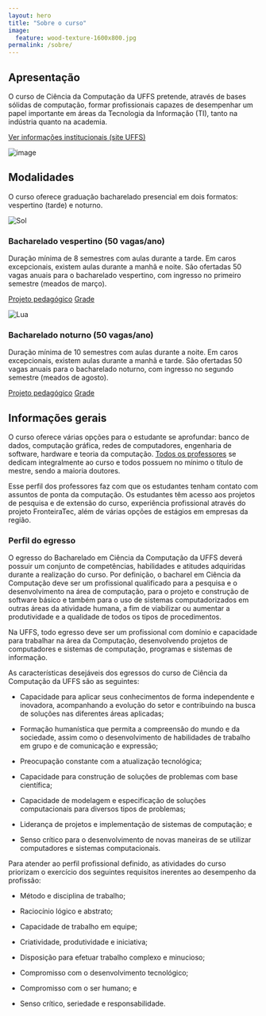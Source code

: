 ```yaml
---
layout: hero
title: "Sobre o curso"
image:
  feature: wood-texture-1600x800.jpg
permalink: /sobre/
---
```


<section class="fdb-block">
  <div class="container">
    <div class="row align-items-center pt-2 pt-lg-5">
      <div class="col-12 col-md-8 col-lg-7">
        <h2>Apresentação</h2>
        <p class="lead">
            O curso de Ciência da Computação da UFFS pretende, através de bases sólidas de computação, formar profissionais capazes de desempenhar um papel importante em áreas da Tecnologia da Informação (TI), tanto na indústria quanto na academia.
        </p>
        <p class="mt-4">
            <a class="btn btn-info" href="https://www.uffs.edu.br/campi/chapeco/cursos/graduacao/ciencia-da-computacao/">Ver informações institucionais (site UFFS)</a>
        </p>
      </div>
      <div class="col-8 col-md-4 m-auto m-md-0 ml-md-auto pt-5">
        <p><img alt="image" class="img-fluid" src="{{ site.url }}/images/illustrations/git.svg" title="Pessoa usando o computador"></p>
      </div>
    </div>
  </div>
</section>


<section class="fdb-block">
  <div class="container">
    <div class="row justify-content-center">
      <div class="col-12 text-left">
        <h2>Modalidades</h2>
        <p class="lead">O curso oferece graduação bacharelado presencial em dois formatos: vespertino (tarde) e noturno.</p>
      </div>
    </div>
    <div class="row text-left pt-5">
      <div class="col-12 col-sm-6 col-md-5">
        <p><img alt="Sol" class="object-scale-down h-auto w-40 filter-black-to-yellow mx-auto d-block" src="{{ site.url }}/images/icons/sun.svg"></p>
        <h3>Bacharelado vespertino (50 vagas/ano)</h3>
        <p>
            Duração mínima de 8 semestres com aulas durante a tarde. Em caros excepcionais, existem aulas durante a manhã e noite. São ofertadas 50 vagas anuais para o bacharelado vespertino, com ingresso no primeiro semestre (meados de março).
        </p>
        <p class="mt-4">
            <a class="btn btn-warning" href="https://www.uffs.edu.br/campi/chapeco/cursos/graduacao/ciencia-da-computacao/documentos">Projeto pedagógico</a>
            <a class="btn btn-warning ml-2" href="/grade">Grade</a>
        </p>
      </div>
      <div class="col-12 col-sm-6 col-md-5 ml-sm-auto pt-5 pt-sm-0">
        <p><img alt="Lua" class="object-scale-down h-auto w-40 filter-black-to-blue mx-auto d-block" src="{{ site.url }}/images/icons/moon.svg"></p>
        <h3>Bacharelado noturno (50 vagas/ano)</h3>
        <p>
            Duração mínima de 10 semestres com aulas durante a noite. Em caros excepcionais, existem aulas durante a manhã e tarde. São ofertadas 50 vagas anuais para o bacharelado noturno, com ingresso no segundo semestre (meados de agosto).
        </p>
        <p class="mt-4">
            <a class="btn btn-primary" href="https://www.uffs.edu.br/campi/chapeco/cursos/graduacao/ciencia-da-computacao/documentos">Projeto pedagógico</a>
            <a class="btn btn-primary ml-2" href="/grade">Grade</a>
        </p>
      </div>
    </div>
  </div>
</section>

## Informações gerais

<p class="text-justify">O curso oferece várias opções para o estudante se aprofundar: banco de dados, computação gráfica, redes de computadores, engenharia de software, hardware e teoria da computação. <a href="/pessoas">Todos os professores</a> se dedicam integralmente ao curso e todos possuem no mínimo o título de mestre, sendo a maioria doutores.</p>

<p class="text-justify">Esse perfil dos professores faz com que os estudantes tenham contato com assuntos de ponta da computação. Os estudantes têm acesso aos projetos de pesquisa e de extensão do curso, experiência profissional através do projeto FronteiraTec, além de várias opções de estágios em empresas da região.</p>

### Perfil do egresso

<p class="text-justify">O egresso do Bacharelado em Ciência da Computação da UFFS deverá possuir um conjunto de competências, habilidades e atitudes adquiridas durante a realização do curso. Por definição, o bacharel em Ciência da Computação deve ser um profissional qualificado para a pesquisa e o desenvolvimento na área de computação, para o projeto e construção de software básico e também para o uso de sistemas computadorizados em outras áreas da atividade humana, a fim de viabilizar ou aumentar a produtividade e a qualidade de todos os tipos de procedimentos.</p>

<p class="text-justify">Na UFFS, todo egresso deve ser um profissional com domínio e capacidade para trabalhar na área da Computação, desenvolvendo projetos de computadores e sistemas de computação, programas e sistemas de informação.</p>

<p class="text-justify">As características desejáveis dos egressos do curso de Ciência da Computação da UFFS são as seguintes:</p>

* Capacidade para aplicar seus conhecimentos de forma independente e inovadora, acompanhando a evolução do setor e contribuindo na busca de soluções nas diferentes áreas aplicadas;

* Formação humanística que permita a compreensão do mundo e da sociedade, assim como o desenvolvimento de habilidades de trabalho em grupo e de comunicação e expressão;

* Preocupação constante com a atualização tecnológica;

* Capacidade para construção de soluções de problemas com base científica;

* Capacidade de modelagem e especificação de soluções computacionais para diversos tipos de problemas;

* Liderança de projetos e implementação de sistemas de computação; e

* Senso crítico para o desenvolvimento de novas maneiras de se utilizar computadores e sistemas computacionais.

<p class="text-justify">Para atender ao perfil profissional definido, as atividades do curso priorizam o exercício dos seguintes requisitos inerentes ao desempenho da profissão:</p>

* Método e disciplina de trabalho;

* Raciocínio lógico e abstrato;

* Capacidade de trabalho em equipe;

* Criatividade, produtividade e iniciativa;

* Disposição para efetuar trabalho complexo e minucioso;

* Compromisso com o desenvolvimento tecnológico;

* Compromisso com o ser humano; e

* Senso crítico, seriedade e responsabilidade.
